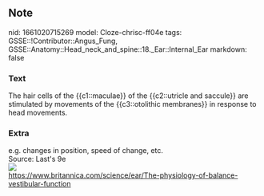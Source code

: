 ## Note
nid: 1661020715269
model: Cloze-chrisc-ff04e
tags: GSSE::!Contributor::Angus_Fung, GSSE::Anatomy::Head_neck_and_spine::18._Ear::Internal_Ear
markdown: false

### Text
The hair cells of the {{c1::maculae}} of the {{c2::utricle and saccule}} are stimulated by movements of the {{c3::otolithic membranes}} in response to head movements.

### Extra
<div>
  e.g. changes in position, speed of change, etc.
</div>
<div>
  Source: Last's 9e
</div>
<div><img src= 
"maculae-vertebrates-otoconia-ear-hair-cells-membrane.jpg"></div>
<div>
  <a href= 
  "https://www.britannica.com/science/ear/The-physiology-of-balance-vestibular-function">
  https://www.britannica.com/science/ear/The-physiology-of-balance-vestibular-function</a>
</div>
